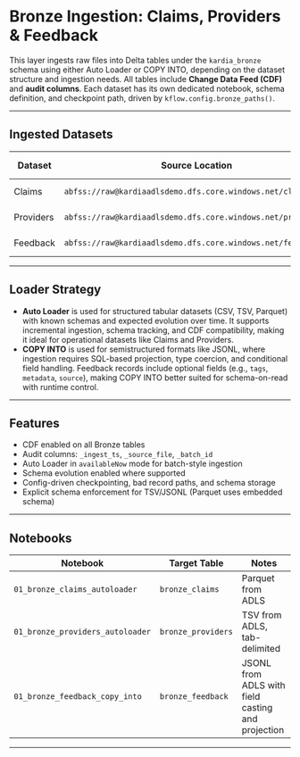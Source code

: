 # Bronze Ingestion: Claims, Providers & Feedback

This layer ingests raw files into Delta tables under the `kardia_bronze` schema
using either Auto Loader or COPY INTO, depending on the dataset structure and
ingestion needs. All tables include **Change Data Feed (CDF)** and **audit columns**.
Each dataset has its own dedicated notebook, schema definition, and checkpoint path,
driven by `kflow.config.bronze_paths()`.

---

## Ingested Datasets

| Dataset   | Source Location                                                   | Format    | Loader Type | Bronze Table                     |
|-----------|--------------------------------------------------------------------|-----------|-------------|----------------------------------|
| Claims    | `abfss://raw@kardiaadlsdemo.dfs.core.windows.net/claims/`         | Parquet   | Auto Loader | `kardia_bronze.bronze_claims`    |
| Providers | `abfss://raw@kardiaadlsdemo.dfs.core.windows.net/providers/`      | TSV       | Auto Loader | `kardia_bronze.bronze_providers` |
| Feedback  | `abfss://raw@kardiaadlsdemo.dfs.core.windows.net/feedback/`       | JSONL     | COPY INTO   | `kardia_bronze.bronze_feedback`  |

---

## Loader Strategy

- **Auto Loader** is used for structured tabular datasets (CSV, TSV, Parquet) with known schemas and expected evolution over time. It supports incremental ingestion, schema tracking, and CDF compatibility, making it ideal for operational datasets like Claims and Providers.
- **COPY INTO** is used for semistructured formats like JSONL, where ingestion requires SQL-based projection, type coercion, and conditional field handling. Feedback records include optional fields (e.g., `tags`, `metadata`, `source`), making COPY INTO better suited for schema-on-read with runtime control.

---

## Features

- CDF enabled on all Bronze tables  
- Audit columns: `_ingest_ts`, `_source_file`, `_batch_id`  
- Auto Loader in `availableNow` mode for batch-style ingestion  
- Schema evolution enabled where supported  
- Config-driven checkpointing, bad record paths, and schema storage  
- Explicit schema enforcement for TSV/JSONL (Parquet uses embedded schema)

---

## Notebooks

| Notebook                          | Target Table                      | Notes                                                     |
|----------------------------------|-----------------------------------|-----------------------------------------------------------|
| `01_bronze_claims_autoloader`    | `bronze_claims`                   | Parquet from ADLS                                         |
| `01_bronze_providers_autoloader`| `bronze_providers`                | TSV from ADLS, tab-delimited                              |
| `01_bronze_feedback_copy_into`   | `bronze_feedback`                 | JSONL from ADLS with field casting and projection         |

---